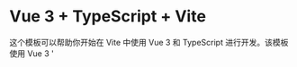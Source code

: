 # Vue 3 + TypeScript + Vite

这个模板可以帮助你开始在 Vite 中使用 Vue 3 和 TypeScript 进行开发。该模板使用 Vue 3 ' <script setup> ' sfc，查看[script setup docs](https://v3.vuejs.org/api/sfc-script-setup.html#sfc-script-setup)了解更多信息。

## 推荐设置

- [VS Code](https://code.visualstudio.com/) + [Vue -官方](https://marketplace.visualstudio.com/items?itemName=Vue.volar)(以前的 Volar)和禁用 Vetur

—使用[vue-tsc](https://github.com/vuejs/language-tools/tree/master/packages/tsc)从命令行执行相同的类型检查，或为 sfc 生成 d.ts 文件。
